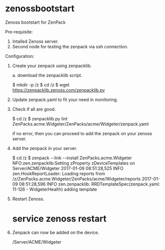 # zenossbootstart
Zenoss bootstart for ZenPack

Pre-requisite:

1) Intalled Zenoss server.
2) Second node for testing the zenpack via ssh connection.

Configuration:

1) Create your zenpack using zenpacklib.

	a. download the zenpacklib script.

	$ mkdir -p /z
	$ cd /z
	$ wget https://zenpacklib.zenoss.com/zenpacklib.py

2) Update zenpack.yaml to fit your need in monitoring.

3) Check if all are good.

	$ cd /z
	$ zenpacklib.py lint ZenPacks.acme.Widgeter/ZenPacks/acme/Widgeter/zenpack.yaml

	if no error, then you can proceed to add the zenpack on your zenoss server.

4) Add the zenpack in your server.

	$ cd /z
	$ zenpack --link --install ZenPacks.acme.Widgeter
	NFO:zen.zenpacklib:Setting zProperty zDeviceTemplates on Server/ACME/Widgeter
	2017-01-09 08:51:28,525 INFO zen.HookReportLoader: Loading reports from /z/ZenPacks.acme.Widgeter/ZenPacks/acme/Widgeter/reports
	2017-01-09 08:51:28,596 INFO zen.zenpacklib: RRDTemplateSpec(zenpack.yaml: 11-126 - WidgeterHealth) adding template

5) Restart Zenoss.

	# service zenoss restart

6) Zenpack can now be added on the device.

	/Server/ACME/Widgeter 
